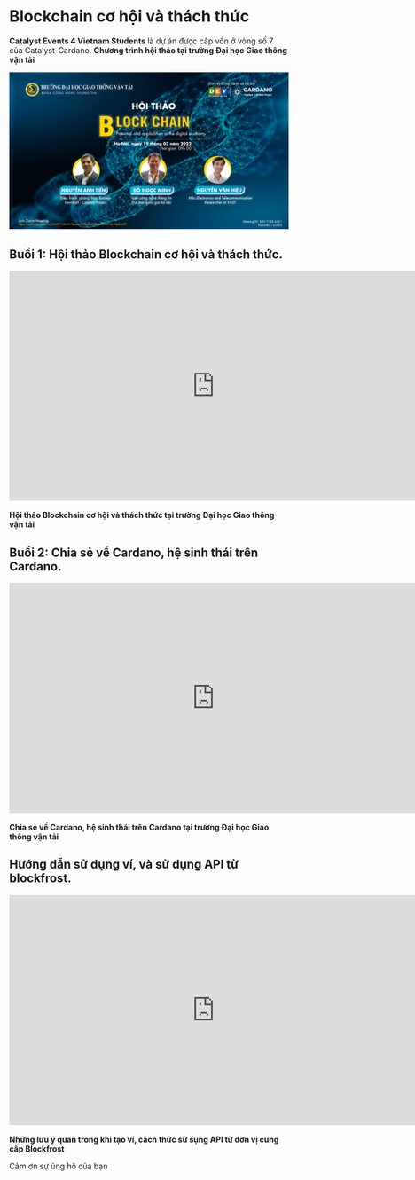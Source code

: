 Blockchain cơ hội và thách thức
==========

**Catalyst Events 4 Vietnam Students** là dự án được cấp vốn ở vòng số 7 của Catalyst-Cardano.
**Chương trình hội thảo tại trường Đại học Giao thông vận tải**

![](img/GTVT-blockchain.png)

## Buổi 1: Hội thảo Blockchain cơ hội và thách thức.


  <iframe width="740" height="415" src="https://www.youtube.com/embed/qHsagsnVDG8" title="Bring smart contract to Vietnam - Func6 - Catalyst" frameborder="0" allow="accelerometer; autoplay; clipboard-write; encrypted-media; gyroscope; picture-in-picture" allowfullscreen></iframe>


**Hội thảo Blockchain cơ hội và thách thức tại trường Đại học Giao thông vận tải**

## Buổi 2: Chia sẻ về Cardano, hệ sinh thái trên Cardano.


  <iframe width="740" height="415" src="https://www.youtube.com/embed/0L-g_oiTprs" title="Bring smart contract to Vietnam - Func6 - Catalyst" frameborder="0" allow="accelerometer; autoplay; clipboard-write; encrypted-media; gyroscope; picture-in-picture" allowfullscreen></iframe>
  
  
**Chia sẻ về Cardano, hệ sinh thái trên Cardano tại trường Đại học Giao thông vận tải**

## Hướng dẫn sử dụng ví, và sử dụng API từ blockfrost.


  <iframe width="740" height="415" src="https://www.youtube.com/embed/No8ybpPnmIg" title="Bring smart contract to Vietnam - Func6 - Catalyst" frameborder="0" allow="accelerometer; autoplay; clipboard-write; encrypted-media; gyroscope; picture-in-picture" allowfullscreen></iframe>
  
**Những lưu ý quan trong khi tạo ví, cách thức sử sụng API từ đơn vị cung cấp Blockfrost**

Cảm ơn sự ủng hộ của bạn

